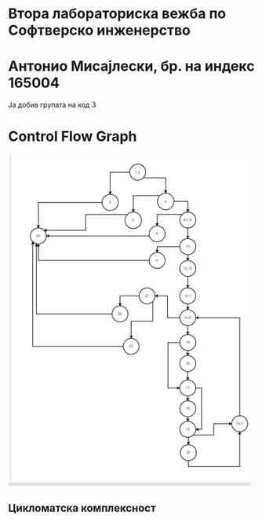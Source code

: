# Втора лабораториска вежба по Софтверско инженерство

# Aнтонио Мисајлески, бр. на индекс 165004
Ја добив групата на код 3

# Control Flow Graph

![](/Images/cfg.png)

## Цикломатска комплексност
